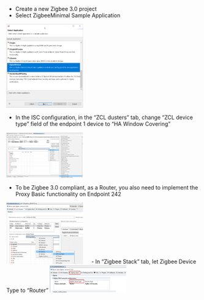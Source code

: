 
-	Create a new Zigbee 3.0 project
-	Select ZigbeeMinimal Sample Application

<img src="../images/ho1_0.png" alt="" width="200">

-	In the ISC configuration, in the “ZCL dusters” tab, change “ZCL device type” field of the endpoint 1 device to “HA Window Covering”

<img src="../images/ho1_1.png" alt="" width="200">

-	To be Zigbee 3.0 compliant, as a Router, you also need to implement the Proxy Basic functionality on Endpoint 242

<img src="../images/ho1_2.png" alt="" width="200">
 
-	In “Zigbee Stack” tab, let Zigbee Device Type to “Router”

<img src="../images/ho1_3.png" alt="" width="200">

 
